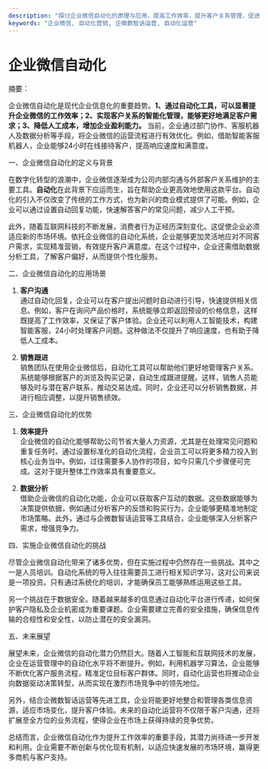 ```yaml
---
description: "探讨企业微信自动化的原理与应用，提高工作效率，提升客户关系管理，促进企业发展。"
keywords: "企业微信, 自动化营销, 企微数智话运营, 自动化运营"
---
```

# 企业微信自动化

摘要： 

企业微信自动化是现代企业信息化的重要趋势。**1、通过自动化工具，可以显著提升企业微信的工作效率；2、实现客户关系的智能化管理，能够更好地满足客户需求；3、降低人工成本，增加企业盈利能力。** 当前，企业通过部门协作、客服机器人及数据分析等手段，将企业微信的运营流程进行有效优化。例如，借助智能客服机器人，企业能够24小时在线接待客户，提高响应速度和满意度。

一、企业微信自动化的定义与背景

在数字化转型的浪潮中，企业微信逐渐成为公司内部沟通与外部客户关系维护的主要工具。**自动化**在此背景下应运而生，旨在帮助企业更高效地使用这款平台。自动化的引入不仅改变了传统的工作方式，也为新兴的商业模式提供了可能。例如，企业可以通过设置自动回复功能，快速解答客户的常见问题，减少人工干预。

此外，随着互联网科技的不断发展，消费者行为正经历深刻变化。这促使企业必须适应新的市场环境。依托企业微信的自动化系统，企业能够更加灵活地应对不同客户需求，实现精准营销，有效提升客户满意度。在这个过程中，企业还需借助数据分析工具，了解客户偏好，从而提供个性化服务。

二、企业微信自动化的应用场景

1. **客户沟通**  
通过自动化回复，企业可以在客户提出问题时自动进行引导，快速提供相关信息。例如，客户在询问产品价格时，系统能够立即返回预设的价格信息，这样既提高了工作效率，又保证了客户体验。企业还可以利用人工智能技术，构建智能客服，24小时处理客户问题。这种做法不仅提升了响应速度，也有助于降低人工成本。

2. **销售跟进**  
销售团队在使用企业微信后，自动化工具可以帮助他们更好地管理客户关系。系统能够根据客户的浏览及购买记录，自动生成跟进提醒。这样，销售人员能够及时与潜在客户联系，推动交易达成。同时，企业还可以分析销售数据，并进行相应调整，以提升销售绩效。

三、企业微信自动化的优势

1. **效率提升**  
企业微信的自动化能够帮助公司节省大量人力资源，尤其是在处理常见问题和重复任务时。通过设置标准化的自动化流程，企业员工可以将更多精力投入到核心业务当中。例如，过往需要多人协作的项目，如今只需几个步骤便可完成。这对于提升整体工作效率具有重要意义。

2. **数据分析**  
借助企业微信的自动化功能，企业可以获取客户互动的数据。这些数据能够为决策提供依据，例如通过分析客户的反馈和购买行为，企业能够更精准地制定市场策略。此外，通过与企微数智话运营等工具结合，企业能够深入分析客户需求，增强竞争力。

四、实施企业微信自动化的挑战

尽管企业微信自动化带来了诸多优势，但在实施过程中仍然存在一些挑战。其中之一是人员培训。自动化系统的导入往往需要员工进行相关知识学习，这对公司来说是一项投资。只有通过系统化的培训，才能确保员工能够熟练运用这些工具。

另一个挑战在于数据安全。随着越来越多的信息通过自动化平台进行传递，如何保护客户隐私及企业机密成为重要课题。企业需要建立完善的安全措施，确保信息传输的合规性和安全性，以防止潜在的安全漏洞。

五、未来展望

展望未来，企业微信的自动化潜力仍然巨大。随着人工智能和互联网技术的发展，企业在运营管理中的自动化水平将不断提升。例如，利用机器学习算法，企业能够不断优化客户服务流程，精准定位目标客户群体。同时，自动化运营也将推动企业向数据驱动决策转型，从而实现在激烈市场竞争中的领先地位。

另外，结合企微数智话运营等先进工具，企业将能更好地整合和管理各类信息资源，适应市场变化，提升客户体验。未来的自动化运营将不仅限于客户沟通，还将扩展至全方位的业务流程，使得企业在市场上获得持续的竞争优势。

总结而言，企业微信自动化作为提升工作效率的重要手段，其潜力尚待进一步开发和利用。企业需要不断创新与优化现有机制，以适应快速发展的市场环境，赢得更多商机与客户支持。
